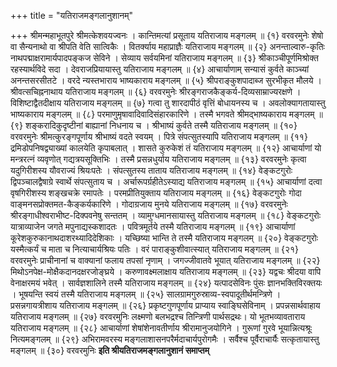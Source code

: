 +++
title = "यतिराजमङ्गलानुशानम्"

+++
श्रीमन्महाभूतपुरे श्रीमत्केशवयज्वनः । 
कान्तिमत्यां प्रसूताय यतिराजाय मङ्गलम् ॥ {१} वरवरमुनेः 
शेषो वा सैन्यनाथो वा श्रीपति वेति सात्विकैः । 
वितर्क्याय महाप्राज्ञैः यतिराजाय मङ्गलम् ॥ {२} अनन्ताल्वारु-कृतिः 
नाथपद्माक्षरामार्यपादपङ्कज सेविने । 
सेव्याय सर्वयमिनां यतिराजाय मङ्गलम् ॥ {३} 
श्रीकाञ्चीपूर्णमिश्रोक्त रहस्यार्थविदे सदा । 
देवराजप्रियायास्तु यतिराजाय मङ्गलम् ॥ {४} आचार्याणाम् 
सन्यासं कुर्वते काञ्च्यां अनन्तसरसीतटे । 
वरदे न्यस्तभाराय भाष्यकाराय मङ्गलम् ॥ {५} 
श्रीपराङ्कुशपादाब्ज सुरभीकृत मौलये । 
श्रीवत्सचिह्ननाथाय यतिराजाय मङ्गलम् ॥ {६} वरवरमुनेः 
श्रीरङ्गराजकैङ्कर्य-दिव्यसाम्राज्यरक्षणे । 
विशिष्टाद्वैतदीक्षाय यतिराजाय मङ्गलम् ॥ {७} 
गत्वा तु शारदापीठं वृत्तिं बोधायनस्य च । 
अवलोक्यागतायास्तु भाष्यकाराय मङ्गलम् ॥ {८} 
परमाणुमृषावादिवादिसंहारकारिणे । 
तस्मै भगवते श्रीमद्भाष्यकाराय मङ्गलम् ॥ {९} 
शङ्करादिकुदृष्टीनां बाह्यानां निधनाय च । 
श्रीभाष्यं कुर्वते तस्मै यतिराजाय मङ्गलम् ॥ {१०} वरवरमुनेः 
श्रीमत्कुरङ्गपूर्णाय श्रीभाष्यं वदते स्वयम् । 
पित्रे संपत्सुतस्यापि यतिराजाय मङ्गलम् ॥ {११} 
द्रमिडोपनिषद्व्याख्यां कालयेति कृपाबलात् । 
शासते कुरुकेशं तं यतिराजाय मङ्गलम् ॥ {१२} आचार्याणां 
यो मन्त्ररत्नं व्यवृणोत् गद्यत्रयसूक्तिभिः । 
तस्मै प्रसन्नधुर्याय  यतिराजाय मङ्गलम् ॥ {१३} वरवरमुनेः 
कृत्वा यदुगिरीशस्य यौवराज्यं श्रियःपतेः । 
संपत्सुतस्य ताताय यतिराजाय मङ्गलम् ॥ {१४} वेङ्कटगुरोः 
द्विपञ्चालद्वैषाग्रे  स्वार्थे संपत्सुताय च । 
अर्चारूपर्ग्रहीतेऽस्याद्य यतिराजाय मङ्गलम् ॥ {१५} आचार्याणां 
दत्वा वृषगिरीशस्य शङ्खचक्रे रमापतेः । 
परमप्रीतियुक्ताय यतिराजाय मङ्गलम् ॥ {१६} वेङ्कटगुरोः 
गोदा वाङ्मनसप्रोक्तमत-कैङ्कर्यकारिणे । 
गोदाग्रजाय मुनये यतिराजाय मङ्गलम् ॥ {१७} वरवरमुनेः 
श्रीरङ्गाधीश्वराभीष्ट-दिक्पवनेषु सन्ततम् । 
व्यामुग्धमानसायास्तु यतिराजाय मङ्गलम् ॥ {१८} वेङ्कटगुरोः 
यात्राव्याजेन जगते मपुनाद्यस्कशादतः । 
पवित्रमूर्तये तस्मै यतिराजाय मङ्गलम् ॥ {१९} आचार्याणां 
कूरेशकुरुकानाथदाशरथ्यादिदेशिकाः । 
यच्छिष्या भान्ति ते तस्मै यतिराजाय मङ्गलम् ॥ {२०} वेङ्कटगुरोः 
यस्मैत्कर्यं च माता च नित्याचार्यश्रियः पतिः । 
वरं पाराङ्कुशीवात्स्यात् यतिराजाय मङ्गलम् ॥ {२१} वरवरमुनेः 
प्राचीनानां च वाक्यानां फलाय तपसां नृणाम् । 
जगज्जीवातवे भूयात् यतिराजाय मङ्गलम् ॥ {२२} 
मिथोऽनपेक्ष-मोक्षैकदानदक्षरजोङ्घ्रये । 
करुणावक्ष्मलाक्षाय यतिराजाय मङ्गलम् ॥ {२३} 
यद्वचः श्रीदया वापि वेनाक्षरमयं भवेत् । 
सार्वज्ञशालिने तस्मै यतिराजाय मङ्गलम् ॥ {२४} 
यत्पादसेविनः पुंसः ज्ञानभक्तिविरक्तयः । 
भूषयन्ति स्वयं तस्मै  यतिराजाय मङ्गलम् ॥ {२५} 
सालग्रामगुरुस्राव्य-स्वपादूतीर्थमन्त्रिणे । 
प्रसन्नगायत्रीशाय यतिराजाय मङ्गलम् ॥ {२६} 
प्रकृष्टगुणपूर्णाय प्राप्याय स्वाङ्घिसेविनाम् । 
प्रपन्नसार्थवाहाय यतिराजाय मङ्गलम् ॥ {२७} वरवरमुनिः 
लक्ष्मणो बलभद्रश्च तिन्त्रिणी पार्थसद्रथः। 
यो भूतभव्यावताराय यतिराजाय मङ्गलम् ॥ {२८} आचार्याणां 
शेषांशेनावतीर्णाय श्रीरामानुजयोगिने । 
गुरूणां गुरवे भूयान्नित्यश्रूः नित्यमङ्गलम् ॥ {२९} अभिरामवरस्य 
मङ्गलाशासनपरैर्मदाचार्यपुरोगमैः । 
सर्वैश्च पूर्वैराचार्यैः सत्कृतायास्तु मङ्गलम् ॥ {३०} वरवरमुनिः 
**इति श्रीयतिराजमङ्गलानुशानं समाप्तम्**
